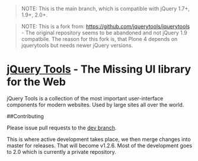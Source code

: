 > NOTE: This is the main branch, which is compatible with jQuery 1.7+, 1.9+, 2.0+.

> NOTE: This is a fork from: https://github.com/jquerytools/jquerytools - The original repository seems to be abandoned and not jQuery 1.9 compatbile. The reason for this fork is, that Plone 4 depends on jquerytools but needs newer jQuery versions.


[jQuery Tools](http://flowplayer.org/tools/) - The Missing UI library for the Web
================================

jQuery Tools is a collection of the most important user-interface components for modern websites. Used by large sites all over the world.

##Contributing

Please issue pull requests to the [dev branch](https://github.com/jquerytools/jquerytools/tree/dev).  

This is where active development takes place, we then merge changes into master for releases. That will become v1.2.6. 
Most of the development goes to 2.0 which is currently a private repository.


